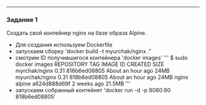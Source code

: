---
### Задание 1
Создать свой контейнер nginx на базе образа Alpine.
- Для создания используем Dockerfile 
- запускаем сборку 'docker build -t myurchak/nginx ."
- смотрим ID получившигося контейнера 'docker images'
'''
$ sudo docker images
REPOSITORY          TAG                 IMAGE ID            CREATED             SIZE
myrchak/nginx       0.31                818b6ed08805        About an hour ago   24MB
myurchak/nginx      0.31                818b6ed08805        About an hour ago   24MB
nginx               alpine              a624d888d69f        2 weeks ago         21.5MB
'''
- запускаем собранный контейнет 'docker run -d -p 8080:80  818b6ed08805'
